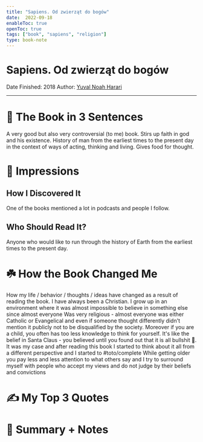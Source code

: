 ```yaml
---
title: "Sapiens. Od zwierząt do bogów"
date:  2022-09-18
enableToc: true
openToc: true
tags: ["book", "sapiens", "religion"]
type: book-note
---
```


# Sapiens. Od zwierząt do bogów

Date Finished: 2018
Author: [Yuval Noah Harari](https://lubimyczytac.pl/autor/103065/yuval-noah-harari)

---

# 🚀 The Book in 3 Sentences
A very good but also very controversial (to me) book. Stirs up faith in god and his existence. History of man from the earliest times to the present day in the context of ways of acting, thinking and living. Gives food for thought.
# 🎨 Impressions

## How I Discovered It
One of the books mentioned a lot in podcasts and people I follow.
## Who Should Read It?
Anyone who would like to run through the history of Earth from the earliest times to the present day.

# ☘️ How the Book Changed Me

How my life / behavior / thoughts / ideas have changed as a result of reading the book.
I have always been a Christian. I grow up in an environment where it was almost impossible to believe in something else since almost everyone Was very religious - almost everyone was either Catholic or Evangelical and even if someone thought differently didn't mention it publicly not to be disqualified by the society. Moreover if you are a child, you often has too less knowledge to think for yourself. It's like the belief in Santa Claus - you believed until you found out that it is all bullshit 🙈. It was my case and after reading this book I started to think about it all from a different perspective and I started to #toto/complete
While getting older you pay less and less attention to what others say and I try to surround myself with people who accept my views and do not judge by their beliefs and convictions 

# ✍️ My Top 3 Quotes

# 📒 Summary + Notes